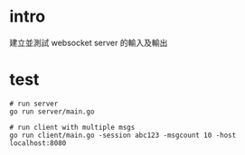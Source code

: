 # intro
建立並測試 websocket server 的輸入及輸出

# test
```shell
# run server
go run server/main.go

# run client with multiple msgs
go run client/main.go -session abc123 -msgcount 10 -host localhost:8080
```